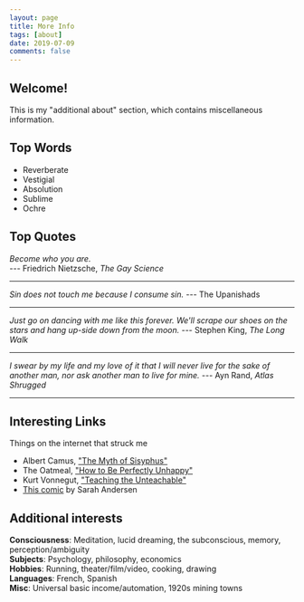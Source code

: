 ```yaml
---
layout: page
title: More Info
tags: [about]
date: 2019-07-09
comments: false
---
```


## Welcome!

This is my "additional about" section, which contains miscellaneous information.

## Top Words

* Reverberate
* Vestigial
* Absolution
* Sublime
* Ochre

## Top Quotes
<i>Become who you are.</i>  
--- Friedrich Nietzsche, <i>The Gay Science</i>
<hr>  
<i>Sin does not touch me because I consume sin.</i> 
--- The Upanishads
<hr>
<i>Just go on dancing with me like this forever. We'll scrape our shoes on the stars and hang up-side down from the moon.</i>  
--- Stephen King, <i>The Long Walk</i> 
<hr>
<i>I swear by my life and my love of it that I will never live for the sake of another man, nor ask another man to live for mine.</i>   
--- Ayn Rand, <i>Atlas Shrugged</i>  
<hr>

## Interesting Links
Things on the internet that struck me
* Albert Camus, ["The Myth of Sisyphus"](http://dbanach.com/sisyphus.htm)
* The Oatmeal, ["How to Be Perfectly Unhappy"](https://theoatmeal.com/comics/unhappy)
* Kurt Vonnegut, ["Teaching the Unteachable"](https://archive.nytimes.com/www.nytimes.com/books/97/09/28/lifetimes/vonnegut-teaching.html)
* [This comic](https://sarahcandersen.com/post/170457438301) by Sarah Andersen

## Additional interests

<b>Consciousness</b>: Meditation, lucid dreaming, the subconscious, memory, perception/ambiguity   
<b>Subjects</b>: Psychology, philosophy, economics  
<b>Hobbies</b>: Running, theater/film/video, cooking, drawing  
<b>Languages</b>: French, Spanish  
<b>Misc</b>: Universal basic income/automation, 1920s mining towns  
